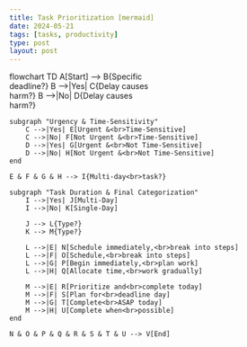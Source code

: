 ```yaml
---
title: Task Prioritization [mermaid]
date: 2024-05-21
tags: [tasks, productivity]
type: post
layout: post
---
```


<div class="mermaid">
flowchart TD
    A[Start] --> B{Specific<br>deadline?}
    B -->|Yes| C{Delay causes<br>harm?}
    B -->|No| D{Delay causes<br>harm?}
    
    subgraph "Urgency & Time-Sensitivity"
        C -->|Yes| E[Urgent &<br>Time-Sensitive]
        C -->|No| F[Not Urgent &<br>Time-Sensitive]
        D -->|Yes| G[Urgent &<br>Not Time-Sensitive]
        D -->|No| H[Not Urgent &<br>Not Time-Sensitive]
    end
    
    E & F & G & H --> I{Multi-day<br>task?}
    
    subgraph "Task Duration & Final Categorization"
        I -->|Yes| J[Multi-Day]
        I -->|No| K[Single-Day]
        
        J --> L{Type?}
        K --> M{Type?}
        
        L -->|E| N[Schedule immediately,<br>break into steps]
        L -->|F| O[Schedule,<br>break into steps]
        L -->|G| P[Begin immediately,<br>plan work]
        L -->|H| Q[Allocate time,<br>work gradually]
        
        M -->|E| R[Prioritize and<br>complete today]
        M -->|F| S[Plan for<br>deadline day]
        M -->|G| T[Complete<br>ASAP today]
        M -->|H| U[Complete when<br>possible]
    end
    
    N & O & P & Q & R & S & T & U --> V[End]
</div>
